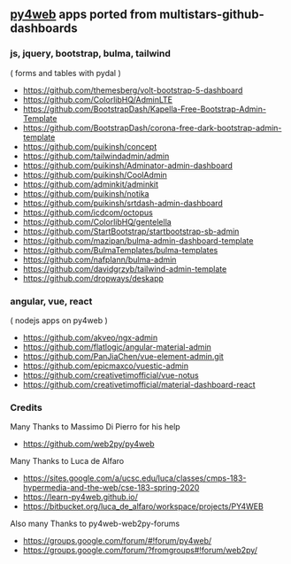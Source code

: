 
## [py4web](http://py4web.com) apps ported from multistars-github-dashboards

### js, jquery, bootstrap, bulma, tailwind

( forms and tables with pydal )

- https://github.com/themesberg/volt-bootstrap-5-dashboard
- https://github.com/ColorlibHQ/AdminLTE
- https://github.com/BootstrapDash/Kapella-Free-Bootstrap-Admin-Template
- https://github.com/BootstrapDash/corona-free-dark-bootstrap-admin-template
- https://github.com/puikinsh/concept
- https://github.com/tailwindadmin/admin  
- https://github.com/puikinsh/Adminator-admin-dashboard
- https://github.com/puikinsh/CoolAdmin
- https://github.com/adminkit/adminkit
- https://github.com/puikinsh/notika
- https://github.com/puikinsh/srtdash-admin-dashboard
- https://github.com/icdcom/octopus
- https://github.com/ColorlibHQ/gentelella
- https://github.com/StartBootstrap/startbootstrap-sb-admin
- https://github.com/mazipan/bulma-admin-dashboard-template
- https://github.com/BulmaTemplates/bulma-templates
- https://github.com/nafplann/bulma-admin
- https://github.com/davidgrzyb/tailwind-admin-template
- https://github.com/dropways/deskapp

### angular, vue, react

( nodejs apps on py4web )

- https://github.com/akveo/ngx-admin
- https://github.com/flatlogic/angular-material-admin
- https://github.com/PanJiaChen/vue-element-admin.git
- https://github.com/epicmaxco/vuestic-admin
- https://github.com/creativetimofficial/vue-notus
- https://github.com/creativetimofficial/material-dashboard-react


### Credits

Many Thanks to Massimo Di Pierro for his help  

- https://github.com/web2py/py4web 

Many Thanks to Luca de Alfaro 

- https://sites.google.com/a/ucsc.edu/luca/classes/cmps-183-hypermedia-and-the-web/cse-183-spring-2020 
- https://learn-py4web.github.io/ 
- https://bitbucket.org/luca_de_alfaro/workspace/projects/PY4WEB 

Also many Thanks to py4web-web2py-forums
 
- https://groups.google.com/forum/#!forum/py4web/
- https://groups.google.com/forum/?fromgroups#!forum/web2py/
